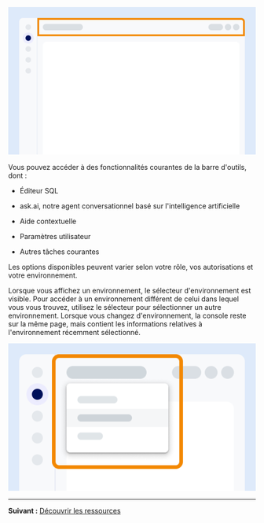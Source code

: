 ![Exemple d'affichage de l'emplacement de la barre d'outils à l'écran.](Images/vgh1721089931412.png)

Vous pouvez accéder à des fonctionnalités courantes de la barre d'outils, dont :

-   Éditeur SQL

-   ask.ai, notre agent conversationnel basé sur l'intelligence artificielle

-   Aide contextuelle

-   Paramètres utilisateur

-   Autres tâches courantes

Les options disponibles peuvent varier selon votre rôle, vos autorisations et votre environnement.

Lorsque vous affichez un environnement, le sélecteur d'environnement est visible. Pour accéder à un environnement différent de celui dans lequel vous vous trouvez, utilisez le sélecteur pour sélectionner un autre environnement. Lorsque vous changez d'environnement, la console reste sur la même page, mais contient les informations relatives à l'environnement récemment sélectionné.

![Exemple montrant l'emplacement du sélecteur d'environnement à l'écran.](Images/kzn1721171149686.png)

------------------------------------------------------------------------

**Suivant :** [Découvrir les ressources](xex1721168413281.md)
